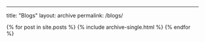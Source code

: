 ---
title:  "Blogs"
layout: archive
permalink: /blogs/


{% for post in site.posts %}
  {% include archive-single.html %}
{% endfor %}
